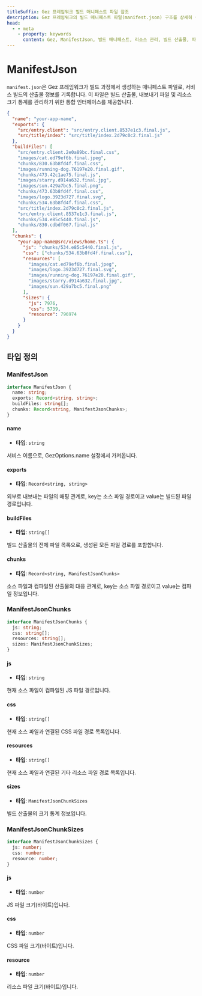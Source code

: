 ```yaml
---
titleSuffix: Gez 프레임워크 빌드 매니페스트 파일 참조
description: Gez 프레임워크의 빌드 매니페스트 파일(manifest.json) 구조를 상세히 설명하며, 빌드 산출물 관리, 파일 매핑 및 리소스 통계 기능을 통해 개발자가 빌드 시스템을 이해하고 사용할 수 있도록 돕습니다.
head:
  - - meta
    - property: keywords
      content: Gez, ManifestJson, 빌드 매니페스트, 리소스 관리, 빌드 산출물, 파일 매핑, API
---
```


# ManifestJson

`manifest.json`은 Gez 프레임워크가 빌드 과정에서 생성하는 매니페스트 파일로, 서비스 빌드의 산출물 정보를 기록합니다. 이 파일은 빌드 산출물, 내보내기 파일 및 리소스 크기 통계를 관리하기 위한 통합 인터페이스를 제공합니다.

```json title="dist/client/manifest.json"
{
  "name": "your-app-name",
  "exports": {
    "src/entry.client": "src/entry.client.8537e1c3.final.js",
    "src/title/index": "src/title/index.2d79c0c2.final.js"
  },
  "buildFiles": [
    "src/entry.client.2e0a89bc.final.css",
    "images/cat.ed79ef6b.final.jpeg",
    "chunks/830.63b8fd4f.final.css",
    "images/running-dog.76197e20.final.gif",
    "chunks/473.42c1ae75.final.js",
    "images/starry.d914a632.final.jpg",
    "images/sun.429a7bc5.final.png",
    "chunks/473.63b8fd4f.final.css",
    "images/logo.3923d727.final.svg",
    "chunks/534.63b8fd4f.final.css",
    "src/title/index.2d79c0c2.final.js",
    "src/entry.client.8537e1c3.final.js",
    "chunks/534.e85c5440.final.js",
    "chunks/830.cdbdf067.final.js"
  ],
  "chunks": {
    "your-app-name@src/views/home.ts": {
      "js": "chunks/534.e85c5440.final.js",
      "css": ["chunks/534.63b8fd4f.final.css"],
      "resources": [
        "images/cat.ed79ef6b.final.jpeg",
        "images/logo.3923d727.final.svg",
        "images/running-dog.76197e20.final.gif",
        "images/starry.d914a632.final.jpg",
        "images/sun.429a7bc5.final.png"
      ],
      "sizes": {
        "js": 7976,
        "css": 5739,
        "resource": 796974
      }
    }
  }
}
```

## 타입 정의
### ManifestJson

```ts
interface ManifestJson {
  name: string;
  exports: Record<string, string>;
  buildFiles: string[];
  chunks: Record<string, ManifestJsonChunks>;
}
```

#### name

- **타입**: `string`

서비스 이름으로, GezOptions.name 설정에서 가져옵니다.

#### exports

- **타입**: `Record<string, string>`

외부로 내보내는 파일의 매핑 관계로, key는 소스 파일 경로이고 value는 빌드된 파일 경로입니다.

#### buildFiles

- **타입**: `string[]`

빌드 산출물의 전체 파일 목록으로, 생성된 모든 파일 경로를 포함합니다.

#### chunks

- **타입**: `Record<string, ManifestJsonChunks>`

소스 파일과 컴파일된 산출물의 대응 관계로, key는 소스 파일 경로이고 value는 컴파일 정보입니다.

### ManifestJsonChunks

```ts
interface ManifestJsonChunks {
  js: string;
  css: string[];
  resources: string[];
  sizes: ManifestJsonChunkSizes;
}
```

#### js

- **타입**: `string`

현재 소스 파일이 컴파일된 JS 파일 경로입니다.

#### css

- **타입**: `string[]`

현재 소스 파일과 연결된 CSS 파일 경로 목록입니다.

#### resources

- **타입**: `string[]`

현재 소스 파일과 연결된 기타 리소스 파일 경로 목록입니다.

#### sizes

- **타입**: `ManifestJsonChunkSizes`

빌드 산출물의 크기 통계 정보입니다.

### ManifestJsonChunkSizes

```ts
interface ManifestJsonChunkSizes {
  js: number;
  css: number;
  resource: number;
}
```

#### js

- **타입**: `number`

JS 파일 크기(바이트)입니다.

#### css

- **타입**: `number`

CSS 파일 크기(바이트)입니다.

#### resource

- **타입**: `number`

리소스 파일 크기(바이트)입니다.